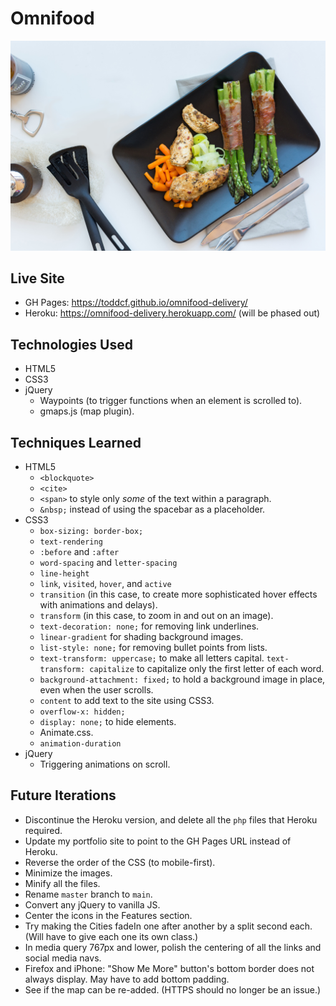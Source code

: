 # Omnifood

![Omnifood](https://github.com/toddcf/omnifood-delivery/blob/master/assets/img/food/hero.jpg "Omnifood")


## Live Site

- GH Pages: https://toddcf.github.io/omnifood-delivery/
- Heroku: https://omnifood-delivery.herokuapp.com/ (will be phased out)


## Technologies Used

- HTML5
- CSS3
- jQuery
  - Waypoints (to trigger functions when an element is scrolled to).
  - gmaps.js (map plugin).

## Techniques Learned

- HTML5
  - `<blockquote>`
  - `<cite>`
  - `<span>` to style only *some* of the text within a paragraph.
  - `&nbsp;` instead of using the spacebar as a placeholder.
- CSS3
  - `box-sizing: border-box;`
  - `text-rendering`
  - `:before` and `:after`
  - `word-spacing` and `letter-spacing`
  - `line-height`
  - `link`, `visited`, `hover`, and `active`
  - `transition` (in this case, to create more sophisticated hover effects with animations and delays).
  - `transform` (in this case, to zoom in and out on an image).
  - `text-decoration: none;` for removing link underlines.
  - `linear-gradient` for shading background images.
  - `list-style: none;` for removing bullet points from lists.
  - `text-transform: uppercase;` to make all letters capital. `text-transform: capitalize` to capitalize only the first letter of each word.
  - `background-attachment: fixed;` to hold a background image in place, even when the user scrolls.
  - `content` to add text to the site using CSS3.
  - `overflow-x: hidden;` 
  - `display: none;` to hide elements.
  - Animate.css.
  - `animation-duration`
- jQuery
  - Triggering animations on scroll.

## Future Iterations

- Discontinue the Heroku version, and delete all the `php` files that Heroku required.
- Update my portfolio site to point to the GH Pages URL instead of Heroku.
- Reverse the order of the CSS (to mobile-first).
- Minimize the images.
- Minify all the files.
- Rename `master` branch to `main`.
- Convert any jQuery to vanilla JS.
- Center the icons in the Features section.
- Try making the Cities fadeIn one after another by a split second each. (Will have to give each one its own class.)
- In media query 767px and lower, polish the centering of all the links and social media navs.
- Firefox and iPhone: "Show Me More" button's bottom border does not always display. May have to add bottom padding.
- See if the map can be re-added.  (HTTPS should no longer be an issue.)